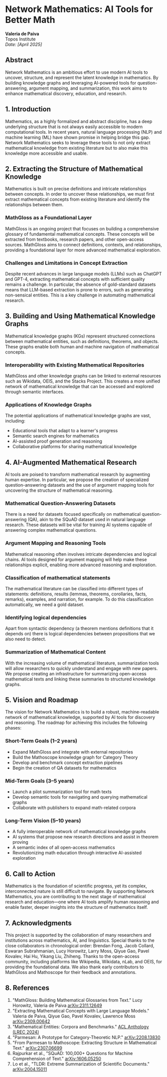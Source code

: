 # Network Mathematics: AI Tools for Better Math

**Valeria de Paiva**  
Topos Institute  
*Date: [April 2025]*

## Abstract
Network Mathematics is an ambitious effort to use modern AI tools to uncover, structure, and represent the latent knowledge in mathematics. By building knowledge graphs and leveraging AI-powered tools for question-answering, argument mapping, and summarization, this work aims to enhance mathematical discovery, education, and research.

## 1. Introduction
Mathematics, as a highly formalized and abstract discipline, has a deep underlying structure that is not always easily accessible to modern computational tools. In recent years, natural language processing (NLP) and machine learning (ML) have shown promise in helping bridge this gap. Network Mathematics seeks to leverage these tools to not only extract mathematical knowledge from existing literature but to also make this knowledge more accessible and usable.

## 2. Extracting the Structure of Mathematical Knowledge
Mathematics is built on precise definitions and intricate relationships between concepts. In order to uncover these relationships, we must first extract mathematical concepts from existing literature and identify the relationships between them.

### MathGloss as a Foundational Layer
MathGloss is an ongoing project that focuses on building a comprehensive glossary of fundamental mathematical concepts. These concepts will be extracted from textbooks, research papers, and other open-access sources. MathGloss aims to connect definitions, contexts, and relationships, providing a foundational layer for more advanced mathematical exploration.

### Challenges and Limitations in Concept Extraction
Despite recent advances in large language models (LLMs) such as ChatGPT and GPT-4, extracting mathematical concepts with sufficient quality remains a challenge. In particular, the absence of gold-standard datasets means that LLM-based extraction is prone to errors, such as generating non-sensical entities. This is a key challenge in automating mathematical research.

## 3. Building and Using Mathematical Knowledge Graphs
Mathematical knowledge graphs (KGs) represent structured connections between mathematical entities, such as definitions, theorems, and objects. These graphs enable both human and machine navigation of mathematical concepts.

### Interoperability with Existing Mathematical Repositories
MathGloss and other knowledge graphs can be linked to external resources such as Wikidata, OEIS, and the Stacks Project. This creates a more unified network of mathematical knowledge that can be accessed and explored through semantic interfaces.

### Applications of Knowledge Graphs
The potential applications of mathematical knowledge graphs are vast, including:
- Educational tools that adapt to a learner's progress
- Semantic search engines for mathematics
- AI-assisted proof generation and reasoning
- Collaborative platforms for sharing mathematical knowledge

## 4. AI-Augmented Mathematical Research
AI tools are poised to transform mathematical research by augmenting human expertise. In particular, we propose the creation of specialized question-answering datasets and the use of argument mapping tools for uncovering the structure of mathematical reasoning.

### Mathematical Question-Answering Datasets
There is a need for datasets focused specifically on mathematical question-answering (QA), akin to the SQuAD dataset used in natural language research. These datasets will be vital for training AI systems capable of answering complex mathematical questions.

### Argument Mapping and Reasoning Tools
Mathematical reasoning often involves intricate dependencies and logical chains. AI tools designed for argument mapping will help make these relationships explicit, enabling more advanced reasoning and exploration.

### Classification of mathematical statements
The mathematical literature can be classified into different types of statements: definitions, results (lemmas, theorems, corollaries, facts, remarks), examples, and narration, for example. To do this classification automatically, we need a gold dataset.

### Identifying logical dependencies
Apart from syntactic dependency (a theorem mentions definitions that it depends on) there is logical dependencies between propositions that we also need to detect.

### Summarization of Mathematical Content
With the increasing volume of mathematical literature, summarization tools will allow researchers to quickly understand and engage with new papers. We propose creating an infrastructure for summarizing open-access mathematical texts and linking these summaries to structured knowledge graphs.

## 5. Vision and Roadmap
The vision for Network Mathematics is to build a robust, machine-readable network of mathematical knowledge, supported by AI tools for discovery and reasoning. The roadmap for achieving this includes the following phases:

### Short-Term Goals (1–2 years)
- Expand MathGloss and integrate with external repositories
- Build the Mathoscope knowledge graph for Category Theory
- Develop and benchmark concept extraction pipelines
- Begin the creation of QA datasets for mathematics
  

### Mid-Term Goals (3–5 years)
- Launch a pilot summarization tool for math texts
- Develop semantic tools for navigating and querying mathematical graphs
- Collaborate with publishers to expand math-related corpora

### Long-Term Vision (5–10 years)
- A fully interoperable network of mathematical knowledge graphs
- AI systems that propose new research directions and assist in theorem proving
- A semantic index of all open-access mathematics
- Revolutionizing math education through interactive AI-assisted exploration

## 6. Call to Action
Mathematics is the foundation of scientific progress, yet its complex, interconnected nature is still difficult to navigate. By supporting Network Mathematics, you are contributing to the next stage of mathematical research and education—one where AI tools amplify human reasoning and enable faster, deeper insights into the structure of mathematics itself.

## 7. Acknowledgments
This project is supported by the collaboration of many researchers and institutions across mathematics, AI, and linguistics. Special thanks to the close collaborators in chronological order: Brendan Fong, Jacob Collard, Eswaran Subrahmanian, Lucy Horowitz, Larry Moss, Qiyue Gao, Pavel Kovalev,  Hai Hu, Yikang Liu, Zhiheng. Thanks to  the open-access community, including platforms like Wikipedia, Wikidata, nLab, and OEIS, for providing the foundational data. We also thank early contributors to MathGloss and Mathoscope for their feedback and annotations.

## 8. References
1. "MathGloss: Building Mathematical Glossaries from Text." Lucy Horowitz, Valeria de Paiva [arXiv:2311.12649](https://arxiv.org/abs/2311.12649)
2. "Extracting Mathematical Concepts with Large Language Models." Valeria de Paiva, Qiyue Gao, Pavel Kovalev, Lawrence Moss [arXiv:2309.00642](https://arxiv.org/abs/2309.00642)
3. "Mathematical Entities: Corpora and Benchmarks." [ACL Anthology (LREC 2024)](https://aclanthology.org/2024.lrec-main.966/)
4. "Parmesan: A Prototype for Category-Theoretic NLP." [arXiv:2208.13830](https://arxiv.org/abs/2208.13830)
5. "From Parmesan to Mathoscope: Extracting Structure in Mathematical Text." [arXiv:2307.06699](https://arxiv.org/abs/2307.06699)
6. Rajpurkar et al., "SQuAD: 100,000+ Questions for Machine Comprehension of Text." [arXiv:1606.05250](https://arxiv.org/abs/1606.05250)
7. Lo et al., "TLDR: Extreme Summarization of Scientific Documents." [arXiv:2004.15011](https://arxiv.org/abs/2004.15011)

